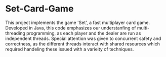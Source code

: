 # Set-Card-Game
This project implements the game 'Set', a fast multiplayer card game.
Developed in Java, this code emphasizes our understanfing of multi-threading programming, as each player and the dealer are run as independent threads.
Special attention was given to concurrent safety and correctness, as the different threads interact with shared resources which required handeling these issued with a varieity of techniques.
